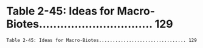 # Table 2-45: Ideas for Macro-Biotes................................ 129

```
Table 2-45: Ideas for Macro-Biotes................................ 129
```
